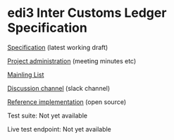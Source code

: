 # edi3 Inter Customs Ledger Specification

[Specification](http://edi3.org/specs/edi3-icl/master/) (latest working draft)

[Project administration](https://github.com/edi3/edi3-icl/wiki) (meeting minutes etc)

[Mainling List](https://groups.google.com/a/edi3.org/forum/#!forum/icl)

[Discussion channel](https://edi3.slack.com/messages/CG8Q8B7F1) (slack channel)

[Reference implementation](https://github.com/trustbridge) (open source)

Test suite: Not yet available

Live test endpoint: Not yet available
